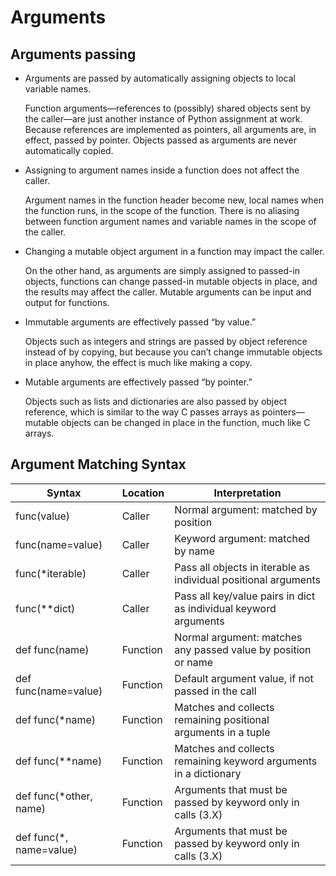 # Arguments

## Arguments passing

- Arguments are passed by automatically assigning objects to local variable
names.

	Function arguments—references to (possibly) shared objects sent by the
caller—are just another instance of Python assignment at work. Because references
are implemented as pointers, all arguments are, in effect, passed by pointer. Objects
passed as arguments are never automatically copied.

- Assigning to argument names inside a function does not affect the caller.

	Argument names in the function header become new, local names when the function
runs, in the scope of the function. There is no aliasing between function argument
names and variable names in the scope of the caller.

- Changing a mutable object argument in a function may impact the caller.

	On the other hand, as arguments are simply assigned to passed-in objects, functions
can change passed-in mutable objects in place, and the results may affect the
caller. Mutable arguments can be input and output for functions.

- Immutable arguments are effectively passed “by value.”

	Objects such as integers
and strings are passed by object reference instead of by copying, but because
you can’t change immutable objects in place anyhow, the effect is much like making
a copy.

- Mutable arguments are effectively passed “by pointer.”

	Objects such as lists
and dictionaries are also passed by object reference, which is similar to the way C
passes arrays as pointers—mutable objects can be changed in place in the function,
much like C arrays.

## Argument Matching Syntax

| Syntax | Location | Interpretation |
|--- | --- | --- |
| func(value) | Caller | Normal argument: matched by position |
| func(name=value) | Caller | Keyword argument: matched by name |
| func(*iterable) | Caller | Pass all objects in iterable as individual positional arguments |
| func(**dict) | Caller | Pass all key/value pairs in dict as individual keyword arguments |
| def func(name) | Function | Normal argument: matches any passed value by position or name |
| def func(name=value) | Function | Default argument value, if not passed in the call |
| def func(*name) | Function | Matches and collects remaining positional arguments in a tuple |
| def func(**name) | Function | Matches and collects remaining keyword arguments in a dictionary |
| def func(*other, name)| Function| Arguments that must be passed by keyword only in calls (3.X) |
| def func(*, name=value) | Function| Arguments that must be passed by keyword only in calls (3.X) |

